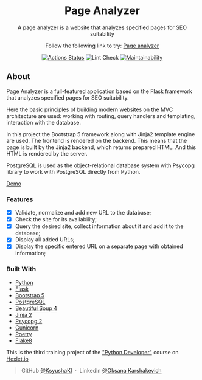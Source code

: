 <div align="center">
<h1>Page Analyzer</h1>
<p>A page analyzer is a website that analyzes specified pages for SEO suitability</p>
<p>Follow the following link to try: <a href="https://page-analyzer-ot9i.onrender.com/">Page analyzer</a></p>

[![Actions Status](https://github.com/KsyushaKI/python-project-83/workflows/hexlet-check/badge.svg)](https://github.com/KsyushaKI/python-project-83/actions)
![Lint Check](https://github.com/KsyushaKI/python-project-83/workflows/github_action/badge.svg)
[![Maintainability](https://api.codeclimate.com/v1/badges/103f5cdf5ae8928733b4/maintainability)](https://codeclimate.com/github/KsyushaKI/python-project-83/maintainability)

</div>


## About

Page Analyzer is a full-featured application based on the Flask framework that analyzes specified pages for SEO suitability. 

Here the basic principles of building modern websites on the MVC architecture are used: working with routing, query handlers and templating, interaction with the database.

In this project the Bootstrap 5 framework along with Jinja2 template engine are used. The frontend is rendered on the backend. This means that the page is built by the Jinja2 backend, which returns prepared HTML. And this HTML is rendered by the server.

PostgreSQL is used as the object-relational database system with Psycopg library to work with PostgreSQL directly from Python.

[Demo](https://page-analyzer-ot9i.onrender.com/)

### Features

* [X] Validate, normalize and add new URL to the database;
* [X] Check the site for its availability;
* [X] Query the desired site, collect information about it and add it to the database;
* [X] Display all added URLs;
* [X] Display the specific entered URL on a separate page with obtained information;

### Built With

* [Python](https://www.python.org/)
* [Flask](https://flask.palletsprojects.com/en/2.2.x/)
* [Bootstrap 5](https://getbootstrap.com/)
* [PostgreSQL](https://www.postgresql.org/)
* [Beautiful Soup 4](https://www.crummy.com/software/BeautifulSoup/)
* [Jinja 2](https://palletsprojects.com/p/jinja/)
* [Psycopg 2](https://www.psycopg.org/)
* [Gunicorn](https://gunicorn.org/)
* [Poetry](https://python-poetry.org/)
* [Flake8](https://flake8.pycqa.org/en/latest/)

This is the third training project of the ["Python Developer"](https://ru.hexlet.io/programs/python) course on [Hexlet.io](https://hexlet.io)

> GitHub [@KsyushaKI](https://github.com/KsyushaKI) &nbsp;&middot;&nbsp;
> LinkedIn [@Oksana Karshakevich](https://www.linkedin.com/in/oksana-karshakevich-097663243/)
